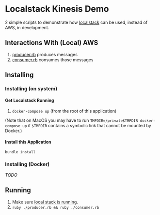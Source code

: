 # Localstack Kinesis Demo

2 simple scripts to demonstrate how [localstack](https://github.com/localstack/localstack) can be used, instead of AWS, in development.

## Interactions With (Local) AWS

1.  [producer.rb](./producer.rb) produces messages
2.  [consumer.rb](./consumer.rb) consumes those messages

## Installing

### Installing (on system)

#### Get Localstack Running

1.  `docker-compose up` (from the root of this application)

(Note that on MacOS you may have to run `TMPDIR=/private$TMPDIR docker-compose up` if `$TMPDIR` contains a symbolic link that cannot be mounted by Docker.)

#### Install this Application

`bundle install`

### Installing (Docker)

_TODO_

## Running

1.  Make sure [local stack is running](#get-localstack-running).
2.  `ruby ./producer.rb && ruby ./consumer.rb`
